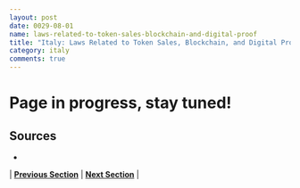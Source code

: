 ```yaml
---
layout: post
date: 0029-08-01
name: laws-related-to-token-sales-blockchain-and-digital-proof
title: "Italy: Laws Related to Token Sales, Blockchain, and Digital Proof"
category: italy
comments: true
---
```


# Page in progress, stay tuned!

Sources 
--- 
- 

| **[Previous Section]( https://neo-project.github.io/global-blockchain-compliance-hub//italy/italy-governing-by-law.html)** | **[Next Section]( https://neo-project.github.io/global-blockchain-compliance-hub//italy/italy-securities-related-laws.html)** |
